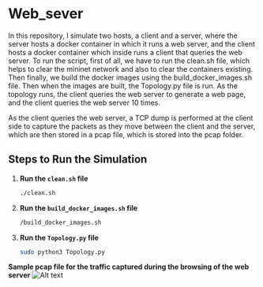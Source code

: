 # Web_sever
In this repository, I simulate two hosts, a client and a server, where the server hosts a docker container in which it runs a web server, and the client hosts a docker container which inside runs a client that queries the web server. To run the script, first of all, we have to run the clean.sh file, which helps to clear the mininet network and also to clear the containers existing. Then finally, we build the docker images using the build_docker_images.sh file. Then when the images are built, the Topology.py file is run. As the topology runs, the client queries the web server to generate a web page, and the client queries the web server 10 times.

As the client queries the web server, a TCP dump is performed at the client side to capture the packets as they move between the client and the server, which are then stored in a pcap file, which is stored into the pcap folder.

## Steps to Run the Simulation

1. **Run the `clean.sh` file**
   ```bash
   ./clean.sh

2. **Run the `build_docker_images.sh` file**
   ```bash
   /build_docker_images.sh

3. **Run the `Topology.py` file**
   ```bash
   sudo python3 Topology.py

**Sample pcap file for the traffic captured during the browsing of the web server**
![Alt text](https://github.com/johnsengendo/Web_sever/blob/main/Screenshot%202024-07-01%20003211.png)


